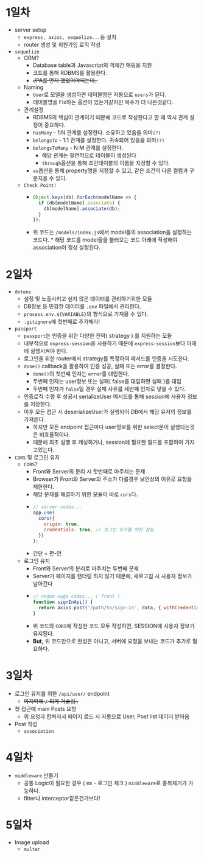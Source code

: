 # 1일차

- server setup
  - `express, axios, sequelize...`등 설치
  - router 생성 및 회원가입 로직 작성
- `sequelize`
  - ORM?
    - Database table과 Javascript의 객체간 매핑을 지원
    - 코드를 통해 RDBMS를 활용한다.
    - ~~JPA를 먼저 했었어야되는데..~~
  - Naming
    - `User`로 모델을 생성하면 테이블명은 자동으로 `users`가 된다.
    - 테이블명을 Fix하는 옵션이 있는거같지만 복수가 더 나은것같다.
  - 관계설정
    - RDBMS의 핵심이 관계이기 때문에 코드로 작성한다고 할 때 역시 관계 설정이 중요하다.
    - `hasMany` - 1:N 관계를 설정한다. 소유하고 있음을 의미`(?)`
    - `belongsTo` - 1:1 관계를 설정한다. 귀속되어 있음을 의미`(?)`
    - `belongsToMany` - N:M 관계를 설정한다.
      - 해당 관계는 필연적으로 테이블이 생성된다
      - `through`옵션을 통해 조인테이블의 이름을 지정할 수 있다.
    - `as`옵션을 통해 property명을 지정할 수 있고, 같은 조건의 다른 컬럼과 구분지을 수 있다.
  - `Check Point!`
    - ```js
      Object.keys(db).forEach(modelName => {
        if (db[modelName].associate) {
          db[modelName].associate(db);
        }
      });
      ```
    - 위 코드는 `/models/index.js`에서 model들의 association을 설정하는 코드다. \* 해당 코드를 model들을 불러오는 코드 아래에 작성해야 association이 정상 설정된다.
      <br/>

# 2일차

- `dotenv`
  - 설정 및 노출시키고 싶지 않은 데이터를 관리하기위한 모듈
  - DB정보 등 민감한 데이터를 `.env` 파일에서 관리한다.
  - `process.env.${VARIABLE}`의 형식으로 가져올 수 있다.
  - `.gitignore`에 첫번째로 추가해라!
- `passport`
  - `passport`는 인증을 위한 다양한 전략( strategy ) 를 지원하는 모듈
  - 내부적으로 `express-session`을 사용하기 때문에 `express-session`보다 아래에 실행시켜야 한다.
  - 로그인을 위한 router에서 strategy를 특정하여 메서드를 인증을 시도한다.
  - `done()` callback을 활용하여 인증 성공, 실패 또는 error를 결정한다.
    - `done()`의 첫번째 인자는 `error`를 대입한다.
    - 두번째 인자는 user정보 또는 실패( false를 대입하면 실패 )를 대입
    - 두번째 인자가 `false`일 경우 실패 사유를 세번째 인자로 넣을 수 있다.
  - 인증로직 수행 후 성공시 serializeUser 메서드를 통해 session에 사용자 정보를 저장한다.
  - 이후 모든 접근 시 deserializeUser가 실행되어 DB에서 해당 유저의 정보를 가져온다.
    - 하지만 모든 endpoint 접근마다 user정보를 위한 select문이 실행되는것은 비효율적이다.
    - 때문에 최초 실행 후 캐싱하거나, session에 필요한 필드를 포함하여 가지고있는다.
- `CORS` 및 로그인 유지
  - `CORS`?
    - Front와 Server의 분리 시 첫번째로 마주치는 문제
    - Browser가 Front와 Server의 주소가 다를경우 보안상의 이유로 요청을 제한한다.
    - 해당 문제를 해결하기 위한 모듈이 바로 `cors`다.
    - ```js
      // server codes...
      app.use(
        cors({
          origin: true,
          credentials: true, // 로그인 유지를 위한 설정
        })
      );
      ```
    - 간단 + 편-안
  - 로그인 유지
    - Front와 Server의 분리로 마주치는 두번째 문제
    - Server가 페이지를 랜더링 하지 않기 때문에, 새로고침 시 사용자 정보가 날아간다
    - ```js
      // redux-saga codes... ( front )
      function signInApi() {
        return axios.post('/path/to/sign-in', data, { withCredentials: true });
      }
      ```
    - 위 코드와 `CORS`에 작성한 코드 모두 작성하면, SESSION에 사용자 정보가 유지된다.
    - **But,** 위 코드만으로 완성은 아니고, 서버에 요청을 보내는 코드가 추가로 필요하다.
      <br/>

# 3일차

- 로그인 유지를 위한 `/api/user/` endpoint
  - ~~마지막에 `/` 되게 거슬림..~~
- 첫 접근에 main Posts 요청
  - 위 요청과 합쳐저서 페이지 로드 시 자동으로 User, Post list 데이터 받아옴
- Post 작성
  - `association`
    <br/>

# 4일차

- `middleware` 만들기
  - 공통 Logic이 필요한 경우 ( ex - 로그인 체크 ) `middleware`로 중복제거가 가능하다.
  - filter나 interceptor같은건가보다!
    <br/>

# 5일차

- Image upload
  - `multer`
